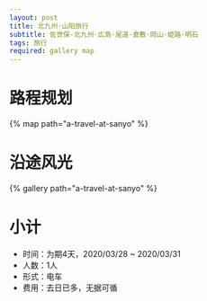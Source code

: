 ```yaml
---
layout: post
title: 北九州·山阳旅行
subtitle: 佐世保·北九州·広島·尾道·倉敷·岡山·姫路·明石
tags: 旅行
required: gallery map
---
```


# 路程规划

{% map path="a-travel-at-sanyo" %}

# 沿途风光

{% gallery path="a-travel-at-sanyo" %}

# 小计

- 时间：为期4天，2020/03/28 ~ 2020/03/31
- 人数：1人
- 形式：电车
- 费用：去日已多，无据可循
